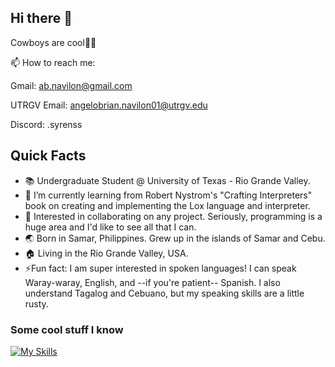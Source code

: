 ## Hi there 👋

Cowboys are cool🤠🐄

📫 How to reach me:

Gmail: ab.navilon@gmail.com

UTRGV Email: angelobrian.navilon01@utrgv.edu

Discord: .syrenss 

## Quick Facts
- 📚 Undergraduate Student @ University of Texas - Rio Grande Valley.
- 🌱 I’m currently learning from Robert Nystrom's "Crafting Interpreters" book on creating and implementing the Lox language and interpreter.
- 👯 Interested in collaborating on any project. Seriously, programming is a huge area and I'd like to see all that I can.
- 🌏 Born in Samar, Philippines. Grew up in the islands of Samar and Cebu. 
- 🏠 Living in the Rio Grande Valley, USA.
- ⚡Fun fact:
  I am super interested in spoken languages!
  I can speak Waray-waray, English, and --if you're patient-- Spanish. I also understand Tagalog and Cebuano, but my speaking skills are a little rusty.


 ### Some cool stuff I know
[![My Skills](https://skillicons.dev/icons?i=cpp,c,python,ruby,rails,lua,java,arduino,linux,bash)](https://skillicons.dev)

